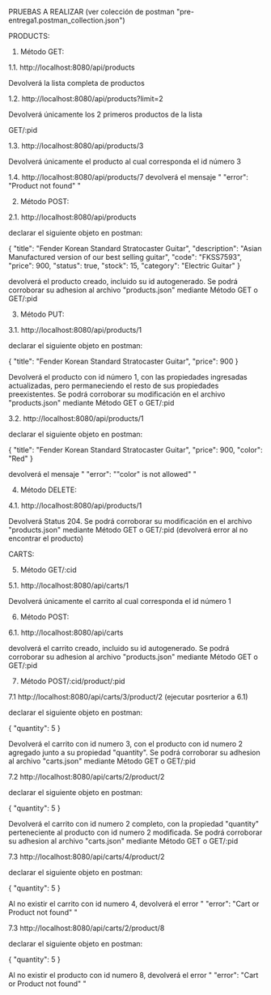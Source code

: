 PRUEBAS A REALIZAR (ver colección de postman "pre-entrega1.postman_collection.json")

PRODUCTS:

1. Método GET:


1.1. http://localhost:8080/api/products

Devolverá la lista completa de productos


1.2. http://localhost:8080/api/products?limit=2

Devolverá únicamente los 2 primeros productos de la lista




GET/:pid

1.3. http://localhost:8080/api/products/3

Devolverá únicamente el producto al cual corresponda el id número 3


1.4. http://localhost:8080/api/products/7
devolverá el mensaje " "error": "Product not found" "





2. Método POST:


2.1. http://localhost:8080/api/products

declarar el siguiente objeto en postman:

{
    "title": "Fender Korean Standard Stratocaster Guitar",
    "description": "Asian Manufactured version of our best selling guitar",
    "code": "FKSS7593",
    "price": 900,
    "status": true,
    "stock": 15,
    "category": "Electric Guitar"
}

devolverá el producto creado, incluido su id autogenerado. Se podrá corroborar su adhesion al archivo "products.json" mediante Método GET o GET/:pid





3. Método PUT:


3.1. http://localhost:8080/api/products/1

declarar el siguiente objeto en postman:

{
    "title": "Fender Korean Standard Stratocaster Guitar",
    "price": 900
}

Devolverá el producto con id número 1, con las propiedades ingresadas actualizadas, pero permaneciendo el resto de sus propiedades preexistentes. Se podrá corroborar su modificación en el archivo "products.json" mediante Método GET o GET/:pid


3.2. http://localhost:8080/api/products/1

declarar el siguiente objeto en postman:

{
    "title": "Fender Korean Standard Stratocaster Guitar",
    "price": 900,
    "color": "Red"
}

devolverá el mensaje " "error": "\"color\" is not allowed" "





4. Método DELETE:

4.1. http://localhost:8080/api/products/1

Devolverá Status 204. Se podrá corroborar su modificación en el archivo "products.json" mediante Método GET o GET/:pid (devolverá error al no encontrar el producto)






CARTS:

5. Método GET/:cid


5.1. http://localhost:8080/api/carts/1

Devolverá únicamente el carrito al cual corresponda el id número 1





6. Método POST:


6.1. http://localhost:8080/api/carts


devolverá el carrito creado, incluido su id autogenerado. Se podrá corroborar su adhesion al archivo "products.json" mediante Método GET o GET/:pid




7. Método POST/:cid/product/:pid



7.1 http://localhost:8080/api/carts/3/product/2 (ejecutar posrterior a 6.1)

declarar el siguiente objeto en postman:

{
    "quantity": 5
}

Devolverá el carrito con id numero 3, con el producto con id numero 2 agregado junto a su propiedad "quantity". Se podrá corroborar su adhesion al archivo "carts.json" mediante Método GET o GET/:pid



7.2 http://localhost:8080/api/carts/2/product/2

declarar el siguiente objeto en postman:

{
    "quantity": 5
}

Devolverá el carrito con id numero 2 completo, con la propiedad "quantity" perteneciente al  producto con id numero 2 modificada. Se podrá corroborar su adhesion al archivo "carts.json" mediante Método GET o GET/:pid




7.3 http://localhost:8080/api/carts/4/product/2

declarar el siguiente objeto en postman:

{
    "quantity": 5
}

Al no existir el carrito con id numero 4, devolverá el error " "error": "Cart or Product not found" "




7.3 http://localhost:8080/api/carts/2/product/8

declarar el siguiente objeto en postman:

{
    "quantity": 5
}

Al no existir el producto con id numero 8, devolverá el error " "error": "Cart or Product not found" "
